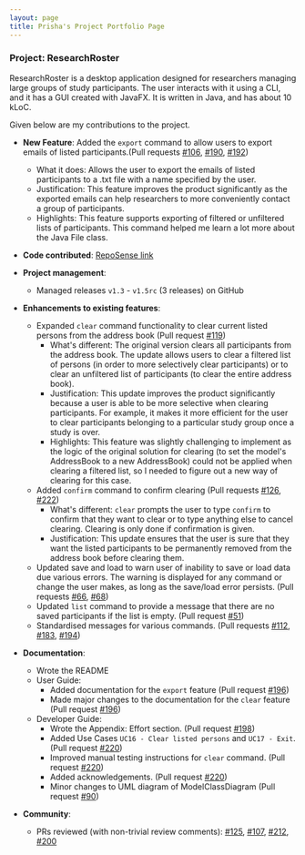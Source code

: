 ```yaml
---
layout: page
title: Prisha's Project Portfolio Page
---
```


### Project: ResearchRoster

ResearchRoster is a desktop application designed for researchers managing large groups of study participants. The user interacts with it using a CLI, and it has a GUI created with JavaFX. It is written in Java, and has about 10 kLoC.

Given below are my contributions to the project.

* **New Feature**: Added the `export` command to allow users to export emails of listed participants.(Pull requests [\#106](), [\#190](), [\#192]())
  * What it does: Allows the user to export the emails of listed participants to a .txt file with a name specified by the user.
  * Justification: This feature improves the product significantly as the exported emails can help researchers to more conveniently contact a group of participants.
  * Highlights: This feature supports exporting of filtered or unfiltered lists of participants. This command helped me learn a lot more about the Java File class.

* **Code contributed**: [RepoSense link](https://nus-cs2103-ay2425s1.github.io/tp-dashboard/?search=f08-2)

* **Project management**:
  * Managed releases `v1.3` - `v1.5rc` (3 releases) on GitHub

* **Enhancements to existing features**:
  * Expanded `clear` command functionality to clear current listed persons from the address book (Pull request [\#119]())
    * What's different: The original version clears all participants from the address book. The update allows users to clear a filtered list of persons (in order to more selectively clear participants) or to clear an unfiltered list of participants (to clear the entire address book).
    * Justification: This update improves the product significantly because a user is able to be more selective when clearing participants. For example, it makes it more efficient for the user to clear participants belonging to a particular study group once a study is over.
    * Highlights: This feature was slightly challenging to implement as the logic of the original solution for clearing (to set the model's AddressBook to a new AddressBook) could not be applied when clearing a filtered list, so I needed to figure out a new way of clearing for this case.
  * Added `confirm` command to confirm clearing (Pull requests [\#126](), [\#222]())
    * What's different: `clear` prompts the user to type `confirm` to confirm that they want to clear or to type anything else to cancel clearing. Clearing is only done if confirmation is given.
    * Justification: This update ensures that the user is sure that they want the listed participants to be permanently removed from the address book before clearing them.
  * Updated save and load to warn user of inability to save or load data due various errors. The warning is displayed for any command or change the user makes, as long as the save/load error persists. (Pull requests [\#66](), [\#68]())
  * Updated `list` command to provide a message that there are no saved participants if the list is empty. (Pull request [\#51]())
  * Standardised messages for various commands. (Pull requests [\#112](), [\#183](), [\#194]())

* **Documentation**:
  * Wrote the README
  * User Guide:
    * Added documentation for the `export` feature (Pull request [\#196]())
    * Made major changes to the documentation for the `clear` feature (Pull request [\#196]())
  * Developer Guide:
    * Wrote the Appendix: Effort section. (Pull request [\#198]())
    * Added Use Cases `UC16 - Clear listed persons` and `UC17 - Exit`. (Pull request [\#220]())
    * Improved manual testing instructions for `clear` command. (Pull request [\#220]())
    * Added acknowledgements. (Pull request [\#220]())
    * Minor changes to UML diagram of ModelClassDiagram (Pull request [\#90]())

* **Community**:
  * PRs reviewed (with non-trivial review comments): [\#125](), [\#107](), [\#212](), [\#200]()
